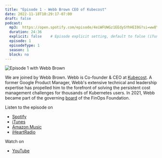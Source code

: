```yaml
---
title: "Episode 1 - Webb Brown CEO of Kubecost"
date: 2022-11-18T10:29:17-07:00
draft: false
podcast:
  mp3:  https://open.spotify.com/episode/4eiWFUWGz1EEdySYhHEI0G?si=ww8Y5RkcTOiVfzVOPMb4BA
  duration: 24:36
  explicit: false    # Episode explicit setting, default to false (iTunes).
  episode: 1
  episodeType: 1
  season: 1
  block: no
---
```


<img src="/finops-ep01.png" alt="Episode 1 with Webb Brown" />

We are joined by Webb Brown. Webb is Co-founder & CEO at [Kubecost](https://kubecost.com). A former Google Product Manager,
Webb's extensive technical and leadership expertise has propelled him to the forefront of solving the persistent 
cost management challenges for thousands of Kubernetes users. In 2021, Webb became part of the governing [board](https://www.finops.org/about/governing-board/) 
of the FinOps Foundation.

Listen to the episode on

- [Spotify](https://open.spotify.com/show/6B6ty6LROnTiRAX4EE6w7b)
- [iTunes](https://podcasts.apple.com/us/podcast/the-finops-show/id1655432338)
- [Amazon Music](https://music.amazon.com/podcasts/c090ae59-f24d-4815-a8bb-998efad75d3f/episodes/0eaf31d5-e85e-41b2-a816-621c800891f6/the-finops-show-episode-1-webb-brown-kubecost-ceo)
- [iHeartRadio](https://www.iheart.com/podcast/269-the-finops-show-104841132/episode/the-finops-show-episode-1-104841137/)

Watch on 
- [YouTube](https://youtu.be/I32oo0pccsQ) 
